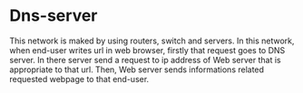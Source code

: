# Dns-server
This network is maked by using routers, switch and servers. 
In this network, when end-user writes url in web browser, firstly that request goes to DNS server. In there server send a request to ip address of Web server that is appropriate to that url.
Then, Web server sends informations related requested webpage to that end-user.
